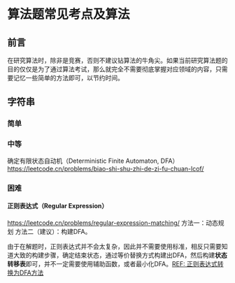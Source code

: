 # 算法题常见考点及算法


## 前言

在研究算法时，除非是竞赛，否则不建议钻算法的牛角尖。如果当前研究算法题的目的仅仅是为了通过算法考试，那么就完全不需要彻底掌握对应领域的内容，只需要记忆一些简单的方法即可，以节约时间。


## 字符串

### 简单



### 中等

确定有限状态自动机（Deterministic Finite Automaton, DFA）
https://leetcode.cn/problems/biao-shi-shu-zhi-de-zi-fu-chuan-lcof/



### 困难

#### 正则表达式（Regular Expression）
https://leetcode.cn/problems/regular-expression-matching/
方法一：动态规划
方法二（建议）：构建DFA。

由于在解题时，正则表达式并不会太复杂，因此并不需要使用标准，相反只需要知道大致的构建步骤，确定结束状态，通过等价替换方式构建出DFA，然后构建**状态转移表**即可，并不一定需要使用辅助函数，或者最小化DFA。[REF: 正则表达式转换为DFA方法](work/note/subject/Compilers/正则表达式转换为DFA方法.md)